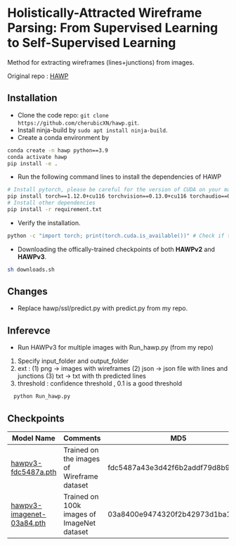# Holistically-Attracted Wireframe Parsing: From Supervised Learning to Self-Supervised Learning

Method for extracting wireframes (lines+junctions) from images.

Original repo : [HAWP](https://github.com/cherubicXN/hawp)

## Installation 

- Clone the code repo: ``git clone https://github.com/cherubicXN/hawp.git``.
- Install ninja-build by ``sudo apt install ninja-build``.
- Create a conda environment by
```bash
conda create -n hawp python==3.9
conda activate hawp
pip install -e .
```
- Run the following command lines to install the dependencies of HAWP
```bash
# Install pytorch, please be careful for the version of CUDA on your machine
pip install torch==1.12.0+cu116 torchvision==0.13.0+cu116 torchaudio==0.12.0 --extra-index-url https://download.pytorch.org/whl/cu116 
# Install other dependencies
pip install -r requirement.txt
```
- Verify the installation.
```bash
python -c "import torch; print(torch.cuda.is_available())" # Check if the installed pytorch supports CUDA.
```
- Downloading the offically-trained checkpoints of both **HAWPv2** and **HAWPv3**.
```bash
sh downloads.sh
```

## Changes
- Replace hawp/ssl/predict.py with predict.py from my repo.
   
## Infereνce
- Run HAWPv3 for multiple images with Run_hawp.py (from my repo)
1) Specify input_folder and output_folder
2) ext : (1) png -> images with wireframes (2) json -> json file with lines and junctions (3) txt -> txt with th predicted lines
3) threshold : confidence threshold , 0.1 is a good threshold
```bash
  python Run_hawp.py
  ```
## Checkpoints
|Model Name|Comments|MD5|
|---|---|---|
|[hawpv3-fdc5487a.pth](https://github.com/cherubicXN/hawp-torchhub/releases/download/HAWPv3/hawpv3-fdc5487a.pth)| Trained on the images of Wireframe dataset | fdc5487a43e3d42f6b2addf79d8b930d
|[hawpv3-imagenet-03a84.pth](https://github.com/cherubicXN/hawp-torchhub/releases/download/HAWPv3/hawpv3-imagenet-03a84.pth)| Trained on 100k images of ImageNet dataset| 03a8400e9474320f2b42973d1ba19487|
